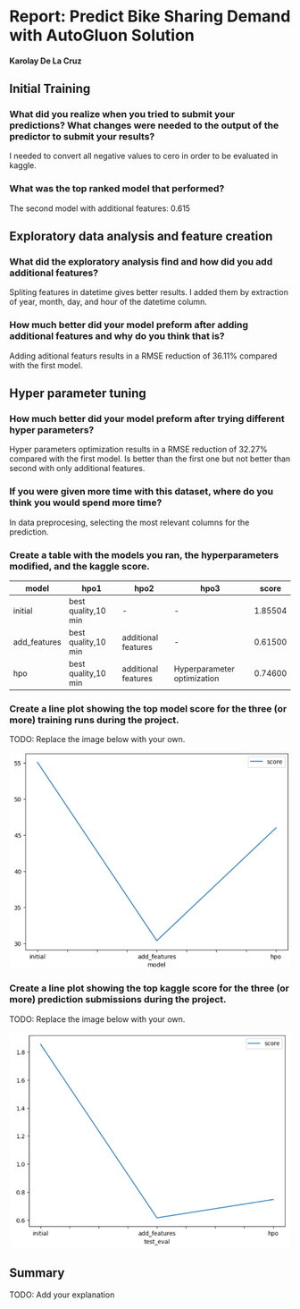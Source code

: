 # Report: Predict Bike Sharing Demand with AutoGluon Solution
#### Karolay De La Cruz

## Initial Training
### What did you realize when you tried to submit your predictions? What changes were needed to the output of the predictor to submit your results?
I needed to convert all negative values to cero in order to be evaluated in kaggle.

### What was the top ranked model that performed?
The second model with additional features: 0.615

## Exploratory data analysis and feature creation
### What did the exploratory analysis find and how did you add additional features?
Spliting features in datetime gives better results. I added them by extraction of year, month, day, and hour of the datetime column.

### How much better did your model preform after adding additional features and why do you think that is?
Adding aditional featurs results in a RMSE reduction of 36.11% compared with the first model.

## Hyper parameter tuning
### How much better did your model preform after trying different hyper parameters?
Hyper parameters optimization  results in a RMSE reduction of 32.27% compared with the first model. Is better than the first one but not better than second with only additional features.


### If you were given more time with this dataset, where do you think you would spend more time?
In data preprocesing, selecting the most relevant columns for the prediction.

### Create a table with the models you ran, the hyperparameters modified, and the kaggle score.
|model|hpo1|hpo2|hpo3|score|
|--|--|--|--|--|
|initial|best quality,10 min|-|-|1.85504|
|add_features|best quality,10 min|additional features|-|0.61500|
|hpo|best quality,10 min|additional features|Hyperparameter optimization|0.74600|

### Create a line plot showing the top model score for the three (or more) training runs during the project.

TODO: Replace the image below with your own.

![model_train_score.png](img/model_train_score.png)

### Create a line plot showing the top kaggle score for the three (or more) prediction submissions during the project.

TODO: Replace the image below with your own.

![model_test_score.png](img/model_test_score.png)

## Summary
TODO: Add your explanation
